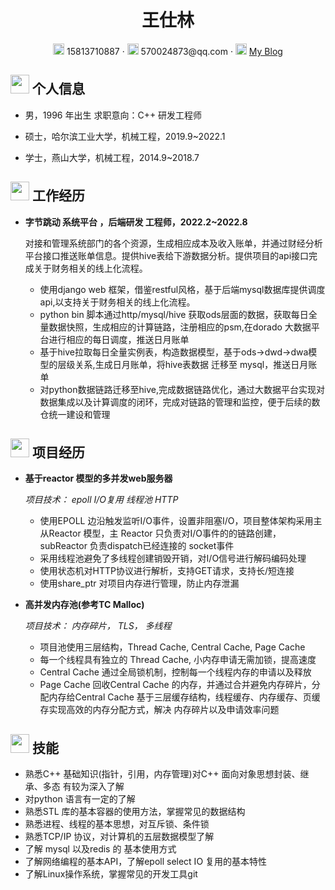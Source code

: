  <center>
     <h1>王仕林</h1>
     <div>
         <span>
             <img src="assets/phone-solid.svg" width="18px">
             15813710887
         </span>
         ·
         <span>
             <img src="assets/envelope-solid.svg" width="18px">
             570024873@qq.com
         </span>
         ·
         <span>
             <img src="assets/rss-solid.svg" width="18px">
             <a href="https://www.cnblogs.com/wsl-hitsz/">My Blog</a>
         </span>
     </div>
 </center>

 ## <img src="assets/info-circle-solid.svg" width="30px"> 个人信息 

 - 男，1996 年出生		      求职意向：C++  研发工程师

- 硕士，哈尔滨工业大学，机械工程，2019.9~2022.1
- 学士，燕山大学，机械工程，2014.9~2018.7

## <img src="assets/briefcase-solid.svg" width="30px"> 工作经历

- **字节跳动 系统平台 ，后端研发 工程师，2022.2~2022.8**

   ​		对接和管理系统部门的各个资源，生成相应成本及收入账单，并通过财经分析平台接口推送账单信息。提供hive表给下游数据分析。提供项目的api接口完成关于财务相关的线上化流程。
   
   - 使用django web 框架，借鉴restful风格，基于后端mysql数据库提供调度api,以支持关于财务相关的线上化流程。
   - python bin 脚本通过http/mysql/hive 获取ods层面的数据，获取每日全量数据快照，生成相应的计算链路，注册相应的psm,在dorado 大数据平台进行相应的每日调度，推送日月账单
   - 基于hive拉取每日全量实例表，构造数据模型，基于ods->dwd->dwa模型的层级关系,生成日月账单，将hive表数据 迁移至 mysql，推送日月账单
   - 对python数据链路迁移至hive,完成数据链路优化，通过大数据平台实现对数据集成以及计算调度的闭环，完成对链路的管理和监控，便于后续的数仓统一建设和管理

## <img src="assets/project-diagram-solid.svg" width="30px"> 项目经历

- **基于reactor 模型的多并发web服务器**

  *项目技术： epoll I/O复用 线程池 HTTP*
  
    - 使用EPOLL 边沿触发监听I/O事件，设置非阻塞I/O，项目整体架构采用主从Reactor 模型，主 Reactor 只负责对I/O事件的的链路创建，subReactor 负责dispatch已经连接的 socket事件
    - 采用线程池避免了多线程创建销毁开销，对I/O信号进行解码编码处理
    - 使用状态机对HTTP协议进行解析，支持GET请求，支持长/短连接
    - 使用share_ptr 对项目内存进行管理，防止内存泄漏
- **高并发内存池(参考TC Malloc)**

  *项目技术： 内存碎片， TLS， 多线程*
  
    - 项目池使用三层结构，Thread Cache, Central Cache, Page Cache
    - 每一个线程具有独立的 Thread Cache, 小内存申请无需加锁，提高速度
    - Central Cache 通过全局锁机制，控制每一个线程内存的申请以及释放
    - Page Cache 回收Central Cache 的内存，并通过合并避免内存碎片，分配内存给Central Cache
      基于三层缓存结构，线程缓存、内存缓存、页缓存实现高效的内存分配方式，解决 内存碎片以及申请效率问题

## <img src="assets/tools-solid.svg" width="30px"> 技能

- 熟悉C++ 基础知识(指针，引用，内存管理)对C++ 面向对象思想封装、继承、多态 有较为深入了解
- 对python 语言有一定的了解
- 熟悉STL 库的基本容器的使用方法，掌握常见的数据结构
- 熟悉进程、线程的基本思想，对互斥锁、条件锁
- 熟悉TCP/IP 协议，对计算机的五层数据模型了解
- 了解 mysql 以及redis 的 基本使用方式
- 了解网络编程的基本API，了解epoll select IO 复用的基本特性
- 了解Linux操作系统，掌握常见的开发工具git